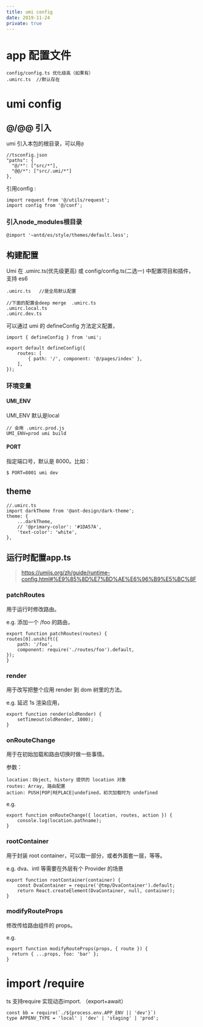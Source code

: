 ```yaml
---
title: umi config
date: 2019-11-24
private: true
---
```

# app 配置文件
    config/config.ts 优化级高（如果有）
    .umirc.ts  //默认存在

# umi config 
## @/@@ 引入
umi 引入本包的根目录，可以用`@`

    //tsconfig.json
    "paths": {
      "@/*": ["src/*"],
      "@@/*": ["src/.umi/*"]
    },


引用config :

    import request from '@/utils/request';
    import config from '@/conf';

### 引入node_modules根目录

    @import '~antd/es/style/themes/default.less';

## 构建配置
Umi 在 .umirc.ts(优先级更高) 或 config/config.ts(二选一) 中配置项目和插件，支持 es6

    .umirc.ts   //是全局默认配置

    //下面的配置会deep merge  .umirc.ts
    .umirc.local.ts 
    .umirc.dev.ts

可以通过 umi 的 defineConfig 方法定义配置，

    import { defineConfig } from 'umi';

    export default defineConfig({
        routes: [
            { path: '/', component: '@/pages/index' },
        ],
    });

### 环境变量
#### UMI_ENV
UMI_ENV 默认是local

    // 会用 .umirc.prod.js
    UMI_ENV=prod umi build

#### PORT
指定端口号，默认是 8000。比如：

    $ PORT=8001 umi dev

## theme

    //.umirc.ts
    import darkTheme from '@ant-design/dark-theme';
    theme: {
        ...darkTheme,
        // '@primary-color': '#1DA57A',
        'text-color': 'white',
    },


## 运行时配置app.ts
> https://umijs.org/zh/guide/runtime-config.html#%E9%85%8D%E7%BD%AE%E6%96%B9%E5%BC%8F

### patchRoutes
用于运行时修改路由。

e.g. 添加一个 /foo 的路由，

    export function patchRoutes(routes) {
    routes[0].unshift({
        path: '/foo',
        component: require('./routes/foo').default,
    });
    }

### render
用于改写把整个应用 render 到 dom 树里的方法。

e.g. 延迟 1s 渲染应用，

    export function render(oldRender) {
        setTimeout(oldRender, 1000);
    }

### onRouteChange
用于在初始加载和路由切换时做一些事情。

参数：

    location：Object, history 提供的 location 对象
    routes: Array, 路由配置
    action: PUSH|POP|REPLACE|undefined，初次加载时为 undefined

e.g.

    export function onRouteChange({ location, routes, action }) {
        console.log(location.pathname);
    }

### rootContainer
用于封装 root container，可以取一部分，或者外面套一层，等等。

e.g. dva、intl 等需要在外层有个 Provider 的场景

    export function rootContainer(container) {
        const DvaContainer = require('@tmp/DvaContainer').default;
        return React.createElement(DvaContainer, null, container);
    }

### modifyRouteProps
修改传给路由组件的 props。

e.g.

    export function modifyRouteProps(props, { route }) {
      return { ...props, foo: 'bar' };
    }

# import /require
ts 支持require 实现动态import. （export+await）

    const bb = require(`./${process.env.APP_ENV || 'dev'}`)
    type APPENV_TYPE = 'local' | 'dev' | 'staging' | 'prod';